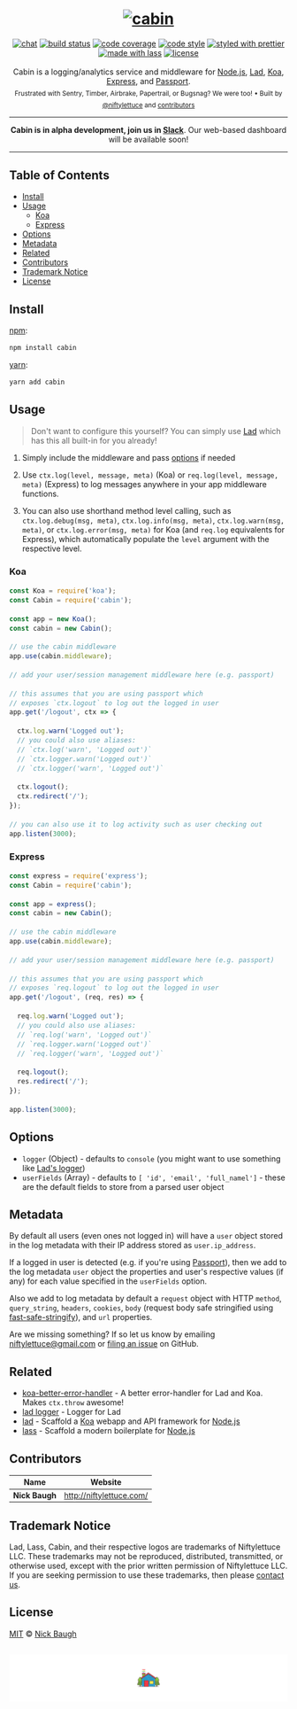<h1 align="center">
  <a href="https://cabinjs.github.io/cabin/#/"><img src="https://d1i8ikybhfrv4r.cloudfront.net/cabin-animated.gif" alt="cabin" /></a>
</h1>
<div align="center">
  <a href="http://slack.crocodilejs.com"><img src="http://slack.crocodilejs.com/badge.svg" alt="chat" /></a>
  <a href="https://semaphoreci.com/niftylettuce/cabin"><img src="https://semaphoreci.com/api/v1/niftylettuce/cabin/branches/master/shields_badge.svg" alt="build status"></a>
  <a href="https://codecov.io/github/cabinjs/cabin"><img src="https://img.shields.io/codecov/c/github/cabinjs/cabin/master.svg" alt="code coverage" /></a>
  <a href="https://github.com/sindresorhus/xo"><img src="https://img.shields.io/badge/code_style-XO-5ed9c7.svg" alt="code style" /></a>
  <a href="https://github.com/prettier/prettier"><img src="https://img.shields.io/badge/styled_with-prettier-ff69b4.svg" alt="styled with prettier" /></a>
  <a href="https://lass.js.org"><img src="https://img.shields.io/badge/made_with-lass-95CC28.svg" alt="made with lass" /></a>
  <a href="LICENSE"><img src="https://img.shields.io/github/license/cabinjs/cabin.svg" alt="license" /></a>
</div>
<br />
<div align="center">
  Cabin is a logging/analytics service and middleware for <a href="https://nodejs.org">Node.js</a>, <a href="https://lad.js.org">Lad</a>, <a href="http://koajs.com/">Koa</a>, <a href="https://expressjs.com/">Express</a>, and <a href="http://www.passportjs.org/">Passport</a>.
</div>
<div align="center">
  <sub>
    Frustrated with Sentry, Timber, Airbrake, Papertrail, or Bugsnag?  We were too!
    &bull; Built by <a href="https://github.com/niftylettuce">@niftylettuce</a>
    and <a href="#contributors">contributors</a>
  </sub>
</div>
<hr />
<div align="center"><strong>Cabin is in alpha development, join us in <a href="http://slack.crocodilejs.com">Slack</a></strong>.  Our web-based dashboard will be available soon!</div>
<hr />


## Table of Contents

* [Install](#install)
* [Usage](#usage)
  * [Koa](#koa)
  * [Express](#express)
* [Options](#options)
* [Metadata](#metadata)
* [Related](#related)
* [Contributors](#contributors)
* [Trademark Notice](#trademark-notice)
* [License](#license)


## Install

[npm][]:

```sh
npm install cabin
```

[yarn][]:

```sh
yarn add cabin
```


## Usage

> Don't want to configure this yourself? You can simply use [Lad][] which has this all built-in for you already!

1. Simply include the middleware and pass [options](#options) if needed

2. Use `ctx.log(level, message, meta)` (Koa) or `req.log(level, message, meta)` (Express) to log messages anywhere in your app middleware functions.

3. You can also use shorthand method level calling, such as `ctx.log.debug(msg, meta)`, `ctx.log.info(msg, meta)`, `ctx.log.warn(msg, meta)`, or `ctx.log.error(msg, meta)` for Koa (and `req.log` equivalents for Express), which automatically populate the `level` argument with the respective level.

### Koa

```js
const Koa = require('koa');
const Cabin = require('cabin');

const app = new Koa();
const cabin = new Cabin();

// use the cabin middleware
app.use(cabin.middleware);

// add your user/session management middleware here (e.g. passport)

// this assumes that you are using passport which
// exposes `ctx.logout` to log out the logged in user
app.get('/logout', ctx => {

  ctx.log.warn('Logged out');
  // you could also use aliases:
  // `ctx.log('warn', 'Logged out')`
  // `ctx.logger.warn('Logged out')`
  // `ctx.logger('warn', 'Logged out')`

  ctx.logout();
  ctx.redirect('/');
});

// you can also use it to log activity such as user checking out
app.listen(3000);
```

### Express

```js
const express = require('express');
const Cabin = require('cabin');

const app = express();
const cabin = new Cabin();

// use the cabin middleware
app.use(cabin.middleware);

// add your user/session management middleware here (e.g. passport)

// this assumes that you are using passport which
// exposes `req.logout` to log out the logged in user
app.get('/logout', (req, res) => {

  req.log.warn('Logged out');
  // you could also use aliases:
  // `req.log('warn', 'Logged out')`
  // `req.logger.warn('Logged out')`
  // `req.logger('warn', 'Logged out')`

  req.logout();
  res.redirect('/');
});

app.listen(3000);
```


## Options

* `logger` (Object) - defaults to `console` (you might want to use something like [Lad's logger][lad-logger])
* `userFields` (Array) - defaults to `[ 'id', 'email', 'full_namel']` - these are the default fields to store from a parsed user object


## Metadata

By default all users (even ones not logged in) will have a `user` object stored in the log metadata with their IP address stored as `user.ip_address`.

If a logged in user is detected (e.g. if you're using [Passport][]), then we add to the log metadata `user` object the properties and user's respective values (if any) for each value specified in the `userFields` option.

Also we add to log metadata by default a `request` object with HTTP `method`, `query_string`, `headers`, `cookies`, `body` (request body safe stringified using [fast-safe-stringify][]), and `url` properties.

Are we missing something? If so let us know by emailing <a href="mailto:niftylettuce@gmail.com">niftylettuce@gmail.com</a> or [filing an issue](https://github.com/cabinjs/cabin/issues/new) on GitHub.


## Related

* [koa-better-error-handler][] - A better error-handler for Lad and Koa. Makes `ctx.throw` awesome!
* [lad logger][lad-logger] - Logger for Lad
* [lad][] - Scaffold a [Koa][] webapp and API framework for [Node.js][node]
* [lass][] - Scaffold a modern boilerplate for [Node.js][node]


## Contributors

| Name           | Website                    |
| -------------- | -------------------------- |
| **Nick Baugh** | <http://niftylettuce.com/> |


## Trademark Notice

Lad, Lass, Cabin, and their respective logos are trademarks of Niftylettuce LLC.
These trademarks may not be reproduced, distributed, transmitted, or otherwise used, except with the prior written permission of Niftylettuce LLC.
If you are seeking permission to use these trademarks, then please [contact us](mailto:niftylettuce@gmail.com).


## License

[MIT](LICENSE) © [Nick Baugh](http://niftylettuce.com/)


##

<a href="#"><img src="media/cabin-footer.png" alt="#" /></a>

[npm]: https://www.npmjs.com/

[yarn]: https://yarnpkg.com/

[passport]: http://www.passportjs.org/

[lad]: https://lad.js.org

[lass]: https://lass.js.org

[lad-logger]: https://github.com/ladjs/logger

[koa]: http://koajs.com/

[node]: https://nodejs.org

[koa-better-error-handler]: https://github.com/ladjs/koa-better-error-handler

[fast-safe-stringify]: https://github.com/davidmarkclements/fast-safe-stringify

